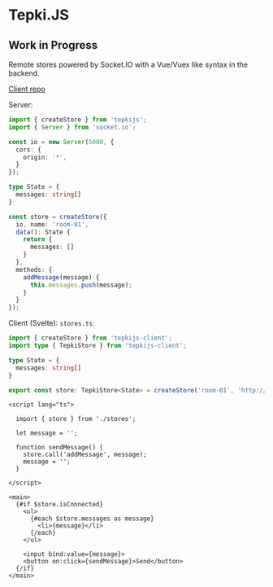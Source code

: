 # Tepki.JS

## Work in Progress

Remote stores powered by Socket.IO with a Vue/Vuex like syntax in the backend.

[Client repo](https://github.com/Levyks/tepkijs-client)

Server:
```ts
import { createStore } from 'tepkijs';
import { Server } from 'socket.io';

const io = new Server(5000, {
  cors: {
    origin: '*',
  }
});

type State = {
  messages: string[]
}

const store = createStore({
  io, name: 'room-01',
  data(): State {
    return {
      messages: []
    }
  },
  methods: {
    addMessage(message) {
      this.messages.push(message);
    }
  }
});
```

Client (Svelte):
`stores.ts`:
```ts
import { createStore } from 'tepkijs-client';  
import type { TepkiStore } from 'tepkijs-client';

type State = {
  messages: string[]
}

export const store: TepkiStore<State> = createStore('room-01', 'http://localhost:5000');
```
```svelte
<script lang="ts">

  import { store } from './stores';

  let message = '';

  function sendMessage() {
    store.call('addMessage', message);
    message = '';
  }

</script>

<main>
  {#if $store.isConnected}
    <ul>
      {#each $store.messages as message}
        <li>{message}</li>
      {/each}
    </ul>
    
    <input bind:value={message}>
    <button on:click={sendMessage}>Send</button>
  {/if}
</main>
```

